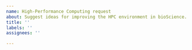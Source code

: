 ```yaml
---
name: High-Performance Computing request
about: Suggest ideas for improving the HPC environment in bioScience.
title: ''
labels: ''
assignees: ''

---
```



